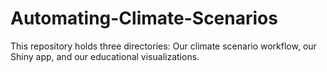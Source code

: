 # Automating-Climate-Scenarios
This repository holds three directories: Our climate scenario workflow, our Shiny app, and our educational visualizations.





